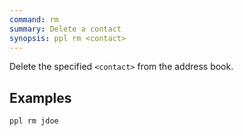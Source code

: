 ```yaml
---
command: rm
summary: Delete a contact
synopsis: ppl rm <contact>
---
```


Delete the specified `<contact>` from the address book.

## Examples

    ppl rm jdoe

